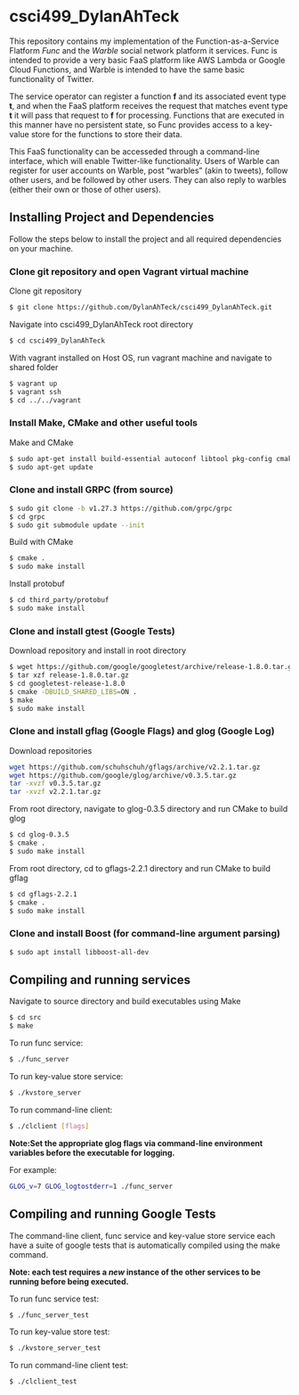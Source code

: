 # csci499_DylanAhTeck

This repository contains my implementation of the Function-as-a-Service Flatform *Func* and the *Warble* social network platform it services. Func is intended to provide a very basic FaaS platform like AWS Lambda or Google Cloud Functions, and Warble is intended to have the same basic functionality of Twitter.

The service operator can register a function **f** and its associated event type **t**, and when the FaaS platform receives the request that matches event type **t** it will pass that request to **f** for processing.  Functions that are executed in this manner have no persistent state, so Func provides access to a key-value store for the functions to store their data.

This FaaS functionality can be accesseded through a command-line interface, which will enable Twitter-like functionality.  Users of Warble can register for user accounts on Warble, post “warbles” (akin to tweets), follow other users, and be followed by other users.  They can also reply to warbles (either their own or those of other users).

## Installing Project and Dependencies

Follow the steps below to install the project and all required dependencies on your machine. 

### Clone git repository and open Vagrant virtual machine

Clone git repository
```bash
$ git clone https://github.com/DylanAhTeck/csci499_DylanAhTeck.git
```
Navigate into csci499_DylanAhTeck root directory
```bash
$ cd csci499_DylanAhTeck
```

With vagrant installed on Host OS, run vagrant machine and navigate to shared folder
```bash
$ vagrant up
$ vagrant ssh
$ cd ../../vagrant
```

### Install Make, CMake and other useful tools

Make and CMake
```bash
$ sudo apt-get install build-essential autoconf libtool pkg-config cmake
$ sudo apt-get update
```

### Clone and install GRPC (from source)

```bash
$ sudo git clone -b v1.27.3 https://github.com/grpc/grpc
$ cd grpc
$ sudo git submodule update --init
```

Build with CMake
```bash
$ cmake .
$ sudo make install
```

Install protobuf
```bash
$ cd third_party/protobuf
$ sudo make install
```

### Clone and install gtest (Google Tests)

Download repository and install in root directory

```bash
$ wget https://github.com/google/googletest/archive/release-1.8.0.tar.gz
$ tar xzf release-1.8.0.tar.gz
$ cd googletest-release-1.8.0
$ cmake -DBUILD_SHARED_LIBS=ON .
$ make
$ sudo make install
```

### Clone and install gflag (Google Flags) and glog (Google Log)

Download repositories

```bash
wget https://github.com/schuhschuh/gflags/archive/v2.2.1.tar.gz
wget https://github.com/google/glog/archive/v0.3.5.tar.gz
tar -xvzf v0.3.5.tar.gz
tar -xvzf v2.2.1.tar.gz
```

From root directory, navigate to glog-0.3.5 directory and run CMake to build glog

```bash
$ cd glog-0.3.5
$ cmake .
$ sudo make install
```

From root directory, cd to gflags-2.2.1 directory and run CMake to build gflag

```bash
$ cd gflags-2.2.1
$ cmake .
$ sudo make install
```

### Clone and install Boost (for command-line argument parsing)

```bash
$ sudo apt install libboost-all-dev
```

## Compiling and running services

Navigate to source directory and build executables using Make

```bash
$ cd src
$ make
```

To run func service:
```bash
$ ./func_server
```

To run key-value store service:
```bash
$ ./kvstore_server
```

To run command-line client:
```bash
$ ./clclient [flags]
```

**Note:Set the appropriate glog flags via command-line environment variables before the executable for logging.**

For example:
```bash
GLOG_v=7 GLOG_logtostderr=1 ./func_server
```

## Compiling and running Google Tests

The command-line client, func service and key-value store service each have a suite of google tests that 
is automatically compiled using the make command. 

**Note: each test requires a *new* instance of the other services to be running before being executed.**

To run func service test:
```bash
$ ./func_server_test
```

To run key-value store test:
```bash
$ ./kvstore_server_test
```

To run command-line client test:
```bash
$ ./clclient_test
```
